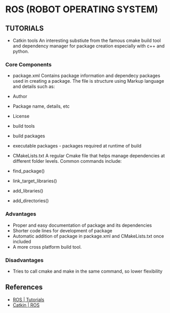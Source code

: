 # ROS (ROBOT OPERATING SYSTEM)

## TUTORIALS
- Catkin tools
An interesting substiute from the famous cmake build tool and  dependency manager for package creation especially with c++ and python.

### Core Components
- package.xml
Contains package information and dependecy packages used in creating a package. The file is structure using Markup language and details such as:
 - Author
 - Package name, details, etc
 - License
 - build tools
 - build packages
 - executable packages - packages required at runtime of build

- CMakeLists.txt
A regular Cmake file that helps manage dependencies at different folder levels. Common commands include:
 - find_package()
 - link_target_libraries()
 - add_libraries()
 - add_directories()

### Advantages
- Proper and easy documentation of package and its dependencies
- Shorter code lines for development of package
- Automatic addition of package in package.xml and CMakeLists.txt once included
- A more cross platform build tool.

### Disadvantages
- Tries to call cmake and make in the same command, so lower flexibility 


## References
- [ROS | Tutorials](http://wiki.ros.org/iOS/Tutorials)
- [Catkin | ROS](http://wiki.ros.org/catkin)
